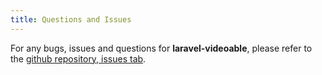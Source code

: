 ```yaml
---
title: Questions and Issues
---
```


For any bugs, issues and questions for __laravel-videoable__, please refer to the [github repository, issues tab](https://github.com/nWidart/laravel-videoable/issues). 
